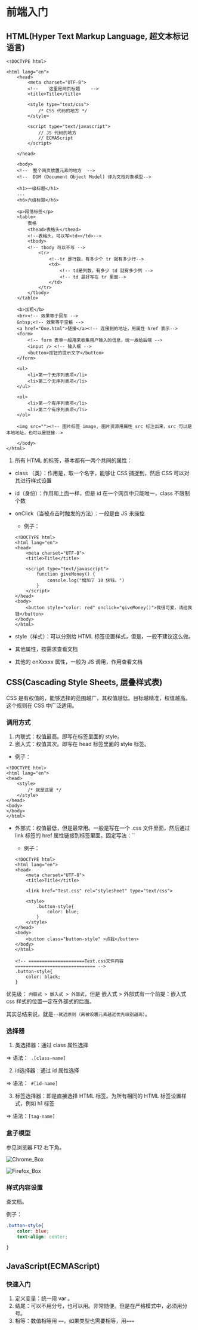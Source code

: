 # 前端入门

## HTML(Hyper Text Markup Language, 超文本标记语言)

```
<!DOCTYPE html>

<html lang="en">
    <head>
        <meta charset="UTF-8">
        <!--    这里是网页标题    -->
        <title>Title</title>

        <style type="text/css">
            /* CSS 代码的地方 */
        </style>

        <script type="text/javascript">
            // JS 代码的地方
            // ECMAScript
        </script>

    </head>
    
    <body>
    <!--  整个网页放置元素的地方  -->
    <!--  DOM (Document Object Model) 译为文档对象模型-->

    <h1>一级标题</h1>
    ...
    <h6>六级标题</h6>

    <p>段落标签</p>
    <table>
        表格
        <thead>表格头</thead>
        <!--表格头，可以写<td></td>-->
        <tbody>
        <!-- tbody 可以不写 -->
            <tr>
                <!--tr 是行数，有多少个 tr 就有多少行-->
                <td>
                    <!-- td是列数，有多少 td 就有多少列 -->
                    <!-- td 最好写在 tr 里面-->
                </td>
            </tr>
        </tbody>
    </table>

    <b>加粗</b>
    <br><!-- 效果等于回车 -->
    &nbsp;<!-- 效果等于空格 -->
    <a href="One.html">链接</a><!-- 连接到的地址，用属性 href 表示-->
    <form>
        <!-- form 表单一般用来收集用户输入的信息，统一发给后端 -->
        <input /> <!-- 输入框 -->
        <button>按钮的提示文字</button>
    </form>

    <ul>
        <li>第一个无序列表项</li>
        <li>第二个无序列表项</li>
    </ul>

    <ol>
        <li>第一个有序列表项</li>
        <li>第二个有序列表项</li>
    </ol>
    
    <img src=""><!-- 图片标签 image, 图片资源用属性 src 标注出来，src 可以是本地地址，也可以是链接-->

    </body>
</html>
```

1. 所有 HTML 的标签，基本都有一两个共同的属性：
  - class （类）：作用是，取一个名字，能够让 CSS 捕捉到，然后 CSS 可以对其进行样式设置
  - id（身份）：作用和上面一样，但是 id 在一个网页中只能唯一，class 不限制个数
  - onClick（当被点击时触发的方法）：一般是由 JS 来操控
    - 例子：

    ```
    <!DOCTYPE html>
    <html lang="en">
    <head>
        <meta charset="UTF-8">
        <title>Title</title>
    
        <script type="text/javascript">
            function giveMoney() {
                console.log("增加了 10 块钱。")
            }
        </script>
    </head>
    <body>
        <button style="color: red" onclick="giveMoney()">我很可爱，请给我钱</button>
    </body>
    </html>
    ```

  - style（样式）：可以分别给 HTML 标签设置样式，但是，一般不建议这么做。
  - 其他属性，按需求查看文档

- 其他的 onXxxxx 属性，一般为 JS 调用，作用查看文档

## CSS(Cascading Style Sheets, 层叠样式表)

CSS 是有权值的，能够选择的范围越广，其权值越低。目标越精准，权值越高。这个规则在 CSS 中广泛适用。

### 调用方式

1. 内联式：权值最高。即写在标签里面的 style。
2. 嵌入式：权值其次。即写在 head 标签里面的 style 标签。
  - 例子：

  ```
  <!DOCTYPE html>
  <html lang="en">
  <head>
      <style>
          /* 就是这里 */
      </style>
  </head>
  <body>
  </body>
  </html>
  ```


- 外部式：权值最低，但是最常用。一般是写在一个 .css 文件里面，然后通过 link 标签的 href 属性链接到标签里面。固定写法：``
  - 例子：

  ```
  <!DOCTYPE html>
  <html lang="en">
  <head>
      <meta charset="UTF-8">
      <title>Title</title>
  
      <link href="Test.css" rel="stylesheet" type="text/css">
  
      <style>
          .button-style{
              color: blue;
          }
      </style>
  </head>
  <body>
      <button class="button-style" >点我</button>
  </body>
  </html>
  
  <!-- =====================Text.css文件内容============================== -->
  .button-style{
      color: black;
  }
  ```



优先级： `内联式 > 嵌入式 > 外部式`，但是 嵌入式 > 外部式有一个前提：嵌入式 css 样式的位置一定在外部式的后面。

其实总结来说，就是`--就近原则（离被设置元素越近优先级别越高）`。

### 选择器

1. 类选择器：通过 class 属性选择

=> 语法：` .[class-name]`

2. id选择器：通过 id 属性选择

=> 语法：` #[id-name]`

3. 标签选择器：即是直接选择 HTML 标签。为所有相同的 HTML 标签设置样式，例如 h1 标签

=> 语法：`[tag-name]`


### 盒子模型

参见浏览器 F12 右下角。

![Chrome_Box](https://git.poker/TinySnow/GithubImageHosting/blob/main/Technology/1on1Materials/Chrome_Box.7glkppmyhdhc.webp?raw=true)


![Firefox_Box](https://git.poker/TinySnow/GithubImageHosting/blob/main/Technology/1on1Materials/Firefox_Box.5fo16eqdgm0w.webp?raw=true)

### 样式内容设置

查文档。

例子：

```css
.button-style{
    color: blue;
    text-align: center;

}
```

## JavaScript(ECMAScript)

### 快速入门

1. 定义变量：统一用 var 。
2. 结尾：可以不用分号，也可以用。非常随便。但是在严格模式中，必须用分号。
3. 相等：数值相等用 `==`，如果类型也需要相等，用`===`

